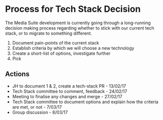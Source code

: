 # Process for Tech Stack Decision
The Media Suite development is currently going through a long-running decision making process regarding whether to stick with our current tech stack, or to migrate to something different.

1. Document pain-points of the current stack
2. Establish criteria by which we will choose a new technology
3. Create a short-list of options, investigate further
4. Pick


## Actions
* JH to document 1 & 2, create a tech-stack PR - 13/02/17
* Tech Stack committee to comment, feedback - 24/02/17
* Meeting to finalise any changes and merge - 27/02/17
* Tech Stack committee to document options and explain how the criteria are met, or not - 7/03/17
* Group discussion - 8/03/17






